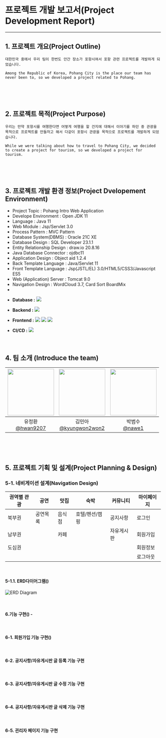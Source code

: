 # 프로젝트 개발 보고서(Project Development Report)
-----------------------------------------------
## 1. 프로젝트 개요(Project Outline)
    
    대한민국 중에서 우리 팀이 한번도 안간 장소가 포항시여서 포항 관련 프로젝트를 개발하게 되었습니다.

    Among the Republic of Korea, Pohang City is the place our team has never been to, so we developed a project related to Pohang.
	
    
<br><br><br>

## 2. 프로젝트 목적(Project Purpose)
    
    우리는 만약 포항시를 여행한다면 어떻게 여행을 할 건지에 대해서 이야기를 하던 중 관광을 목적으로 프로젝트를 만들자고 해서 다같이 포항시 관광을 목적으로 프로젝트를 개발하게 되었습니다.

    While we were talking about how to travel to Pohang City, we decided to create a project for tourism, so we developed a project for tourism.
	

<br><br><br>

## 3. 프로젝트 개발 환경 정보(Project Dvelopement Environment)

- Project Topic : Pohang Intro Web Application
- Develope Environment : Open JDK 11
- Language : Java 11
- Web Module : Jsp/Servlet 3.0
- Process Pattern : MVC Pattern
- Database System(DBMS) : Oracle 21C XE
- Database Design : SQL Developer 23.1.1
- Entity Relationship Design : draw.io 20.8.16
- Java Database Connector : ojdbc11
- Application Design : Object aid 1.2.4
- Back Template Language : Java/Servlet 11
- Front Template Language : Jsp(JSTL/EL) 3.0/HTML5/CSS3/Javascript ES5
- Web (Application) Server : Tomcat 9.0
- Navigation Design : WordCloud 3.7, Card Sort BoardMix
- 
* **Database :** <img src="https://img.shields.io/badge/mariaDB-003545?style=for-the-badge&logo=mariaDB&logoColor=white"/>
  
* **Backend :**  <img src="https://img.shields.io/badge/oracle-F80000?style=for-the-badge&logo=oracle&logoColor=white"/>
  
* **Frontend :** <img src="https://img.shields.io/badge/html5-E34F26?style=for-the-badge&logo=html5&logoColor=white"/> <img src="https://img.shields.io/badge/css-1572B6?style=for-the-badge&logo=css3&logoColor=white"/> <img src="https://img.shields.io/badge/javascript-F7DF1E?style=for-the-badge&logo=javascript&logoColor=black"/><br/>
  
* **CI/CD :** <img src="https://img.shields.io/badge/github-181717?style=for-the-badge&logo=github&logoColor=white"> 
<br><br><br>

## 4. 팀 소개 (Introduce the team)
<center>

|<img src="https://avatars.githubusercontent.com/u/160584145?v=4" width="150" height="150"/>|<img src="https://avatars.githubusercontent.com/u/110553201?v=4" width="150" height="150"/>|<img src="https://avatars.githubusercontent.com/u/161221357?v=4" width="150" height="150"/>
|:-:|:-:|:-:|
|유정환<br/>[@hwan9207](https://github.com/hwan9207)|김민아<br/>[@kyungwon2won2](https://github.com/kyungwon2won2)|박범수<br/>[@nawe1](https://github.com/nawe1)|

</center>

<br><br><br>


## 5. 프로젝트 기획 및 설계(Project Planning & Design)

### 5-1. 네비게이션 설계(Navigation Design)

| 권역별 관광 | 공연  | 맛집  | 숙박 | 커뮤니티 | 마이페이지 |
|------------|-----  |------ |-----|---------|------------|
| 북부권    | 공연목록 | 음식점|호텔/펜션/캠핑 | 공지사항    |로그인
| 남부권    |         | 카페  |               | 자유게시판 | 회원가입  
| 도심권    |         |       |              |            | 회원정보
|           |         |      |               |            | 로그아웃       
<br>

#### 5-1.1. ERD다이어그램() 
![ERD Diagram](https://github.com/nawe1/team01/assets/161221357/0fef539e-aca0-4703-92b4-efdc3ef92224)


<br>

#### 6.기능 구현() - 

<br>

####  6-1. 회원가입 기능 구현()

<br>

#### 6-2. 공지사항/자유게시판 글 등록 기능 구현

<br>



#### 6-3. 공지사항/자유게시판 글 수정 기능 구현

<br>

#### 6-4. 공지사항/자유게시판 글 삭제 기능 구현

<br>

#### 6-5. 괸리자 페이지 기능 구현

<br>
